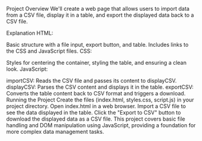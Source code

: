 Project Overview
We'll create a web page that allows users to import data from a CSV file, display it in a table, and export the displayed data back to a CSV file.

Explanation
HTML:

Basic structure with a file input, export button, and table.
Includes links to the CSS and JavaScript files.
CSS:

Styles for centering the container, styling the table, and ensuring a clean look.
JavaScript:

importCSV: Reads the CSV file and passes its content to displayCSV.
displayCSV: Parses the CSV content and displays it in the table.
exportCSV: Converts the table content back to CSV format and triggers a download.
Running the Project
Create the files (index.html, styles.css, script.js) in your project directory.
Open index.html in a web browser.
Import a CSV file to see the data displayed in the table.
Click the "Export to CSV" button to download the displayed data as a CSV file.
This project covers basic file handling and DOM manipulation using JavaScript, providing a foundation for more complex data management tasks.
